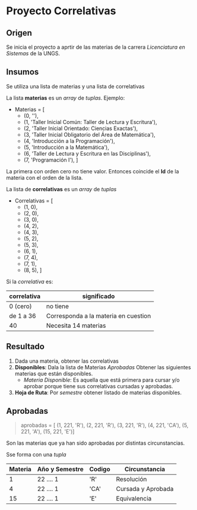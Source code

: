 # Proyecto Correlativas

## Origen
Se inicia el proyecto a aprtir de las materias de la carrera *Licenciatura en Sistemas* de la UNGS.

## Insumos
Se utiliza una lista de materias y una lista de correlativas

La lista **materias** es un *array* de *tuplas*. Ejemplo: 

* Materias = [
	* (0, ''),
	* (1, 'Taller Inicial Común: Taller de Lectura y Escritura'), 
	* (2, 'Taller Inicial Orientado: Ciencias Exactas'), 
	* (3, 'Taller Inicial Obligatorio del Área de Matemática'), 
	* (4, 'Introducción a la Programación'), 
	* (5, 'Introducción a la Matemática'), 
	* (6, 'Taller de Lectura y Escritura en las Disciplinas'), 
	* (7, 'Programación I'), 
	]

La primera con orden cero no tiene valor. Entonces coincide el **Id** de la materia con el orden de la lista. 

La lista de **correlativas** es un *array* de *tuplas*

* Correlativas = [
	* (1, 0), 
	* (2, 0), 
	* (3, 0), 
	* (4, 2), 
	* (4, 3), 
	* (5, 2), 
	* (5, 3), 
	* (6, 1), 
	* (7, 4), 
	* (7, 1), 
	* (8, 5), 
	]

Si la *correlativa* es:

| correlativa | significado |
|-------------|-------------|
| 0 (cero)    | no tiene | 
| de 1 a 36   | Corresponda a la materia en cuestion | 
| 40          | Necesita 14 materias |


## Resultado

1. Dada una materia, obtener las correlativas
2. **Disponibles**: Dala la lista de Materias *Aprobadas* Obtener las siguientes materias que están disponibles.
	- *Materia Disponible*: Es aquella que está primera para cursar y/o aprobar porque tiene sus correlativas cursadas y aprobadas.
3. **Hoja de Ruta**: Por *semestre* obtener listado de materias disponibles. 

## Aprobadas  

> aprobadas = [ (1, 221, 'R'), (2, 221, 'R'), (3, 221, 'R'), (4, 221, 'CA'), (5, 221, 'A'), (15, 221, 'E')]

Son las materias que ya han sido aprobadas por distintas circunstancias.

Sse forma con una *tupla* 

| Materia | Año y Semestre | Codigo | Circunstancia | 
|---------|----------------|--------|---------------|
| 1       | 22 .... 1      |  'R'   |  Resolución   |
| 4       | 22 .... 1      |  'CA'  |  Cursada y Aprobada   |
| 15      | 22 .... 1      |  'E'   |  Equivalencia |


